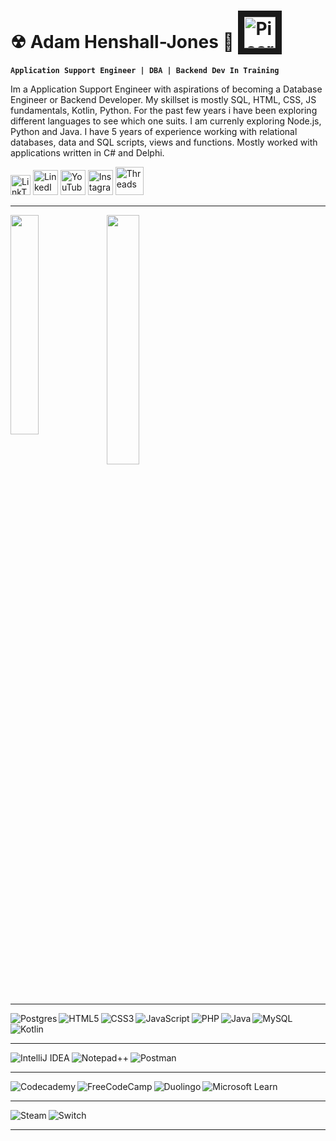 # ☢ Adam Henshall-Jones 🚀 <a href="https://www.youtube.com/watch?v=bl5TUw7sUBs" target="_blank"><img src="https://i1.sndcdn.com/artworks-000189490798-zd9ruz-t500x500.jpg" alt="Picard & Data" width="50" height="50" border="10" /></a>

**`Application Support Engineer | DBA | Backend Dev In Training`**

Im a Application Support Engineer with aspirations of becoming a Database Engineer or Backend Developer. My skillset is mostly SQL, HTML, CSS, JS fundamentals, Kotlin, Python. For the past few years i have been exploring different languages to see which one suits. I am currenly exploring Node.js, Python and Java.
I have 5 years of experience working with relational databases, data and SQL scripts, views and functions. Mostly worked with applications written in C# and Delphi.

 <p align="left">
       <a href="https://linktr.ee/dubdor">
         <img alt="LinkTree" title="Check Out My LinkTree" src="https://uxwing.com/wp-content/themes/uxwing/download/brands-and-social-media/linktree-logo-icon.png" width="32px"></a> 
      <a href="https://www.linkedin.com/in/adam-henshall-jones-69947a101/">
         <img alt="LinkedIn" title="Lets Connect On LiknedIn" src="https://uxwing.com/wp-content/themes/uxwing/download/brands-and-social-media/linkedin-app-icon.png" width="40px"></a> 
      <a href="https://www.youtube.com/@AdamsChinaDiary">
         <img alt="YouTube" title="Subscribe to my YouTube Channel" src="https://uxwing.com/wp-content/themes/uxwing/download/brands-and-social-media/youtube-color-icon.png" width="40px"></a> 
      <a href="https://www.instagram.com/dubledor/">
         <img alt="Instagram" title="Follow Me On Instagram" src="https://uxwing.com/wp-content/themes/uxwing/download/brands-and-social-media/ig-instagram-icon.png" width="40px"></a> 
      <a href="https://www.threads.net/@dubledor">
         <img alt="Threads" title="Follow Me On Threads" src="https://uxwing.com/wp-content/themes/uxwing/download/brands-and-social-media/threads-app-icon.png" width="45px"></a> 
   </p>

---

<img align="left" width="30%" src="https://github-readme-stats.vercel.app/api?username=dubdor&show_icons=true&theme=merko" />  

<img  width="32%" src="https://github-readme-stats.vercel.app/api/top-langs/?username=dubdor&hide_progress=true" />

---

<img align="left" alt="Postgres" src="https://img.shields.io/badge/postgres-%23316192.svg?style=for-the-badge&logo=postgresql&logoColor=white" />
<img alt="MySQL" src="https://img.shields.io/badge/mysql-%2300f.svg?style=for-the-badge&logo=mysql&logoColor=white" />

<img align="left" alt="HTML5" src="https://img.shields.io/badge/html5-%23E34F26.svg?style=for-the-badge&logo=html5&logoColor=white" />
<img align="left" alt="CSS3" src="https://img.shields.io/badge/css3-%231572B6.svg?style=for-the-badge&logo=css3&logoColor=white" />
<img align="left" alt="JavaScript" src="https://img.shields.io/badge/javascript-%23323330.svg?style=for-the-badge&logo=javascript&logoColor=%23F7DF1E" />
<img align="left" alt="PHP" src="https://img.shields.io/badge/php-%23777BB4.svg?style=for-the-badge&logo=php&logoColor=white" />
<img align="left" alt="Java" src="https://img.shields.io/badge/java-%23ED8B00.svg?style=for-the-badge&logo=openjdk&logoColor=white" />
<img alt="Kotlin" src="https://img.shields.io/badge/kotlin-%237F52FF.svg?style=for-the-badge&logo=kotlin&logoColor=white" />

---

<img align="left" alt="IntelliJ IDEA" src="https://img.shields.io/badge/IntelliJIDEA-000000.svg?style=for-the-badge&logo=intellij-idea&logoColor=white" />
<img align="left" alt="Notepad++" src="https://img.shields.io/badge/Notepad++-90E59A.svg?style=for-the-badge&logo=notepad%2b%2b&logoColor=black" />
<img alt="Postman" src="https://img.shields.io/badge/Postman-FF6C37?style=for-the-badge&logo=postman&logoColor=white" />

---

<img align="left" alt="Codecademy" src="https://img.shields.io/badge/Codecademy-FFF0E5?style=for-the-badge&logo=codecademy&logoColor=1F243A" />
<img align="left" alt="FreeCodeCamp" src="https://img.shields.io/badge/Freecodecamp-%23123.svg?&style=for-the-badge&logo=freecodecamp&logoColor=green" />
<img align="left" alt="Duolingo" src="https://img.shields.io/badge/Duolingo-%234DC730.svg?style=for-the-badge&logo=Duolingo&logoColor=black" />
<img alt="Microsoft Learn" src="https://img.shields.io/badge/Microsoft_Learn-258ffa?style=for-the-badge&logo=microsoft&logoColor=white" />

---

<img align="left" alt="Steam" src="https://img.shields.io/badge/steam-%23000000.svg?style=for-the-badge&logo=steam&logoColor=white" />
<img alt="Switch" src="https://img.shields.io/badge/Switch-E60012?style=for-the-badge&logo=nintendo-switch&logoColor=white" />

---

